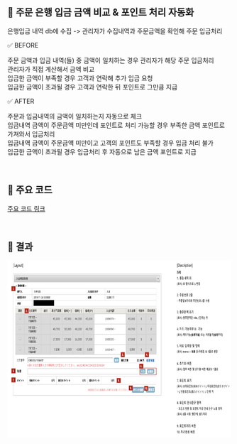 <br>

## 📌 주문 은행 입금 금액 비교 & 포인트 처리 자동화

은행입금 내역 db에 수집 -> 관리자가 수집내역과 주문금액을 확인해 주문 입금처리

✅ BEFORE

주문 금액과 입금 내역(들) 중 금액이 일치하는 경우 관리자가 해당 주문 입금처리    
관리자가 직접 계산해서 금액 비교   
입금한 금액이 부족할 경우 고객과 연락해 추가 입금 요청   
입금한 금액이 초과될 경우 고객과 연락한 뒤 포인트로 그만큼 지급    

✅ AFTER

주문과 입금내역의 금액이 일치하는지 자동으로 체크   
입금내역 금액이 주문금액 미만인데 포인트로 처리 가능할 경우 부족한 금액 포인트로 가져와서 입금처리   
입금내역 금액이 주문금액 미만이고 고객의 포인트도 부족할 경우 입금 처리 불가   
입금한 금액이 초과될 경우 입금처리 후 자동으로 남은 금액 포인트로 지급    


<br>

## 📌 주요 코드 

[주요 코드 링크](./Code)

<br>

## 📌 결과 

<img src="./Image/layout.png" width="700" height="400">
